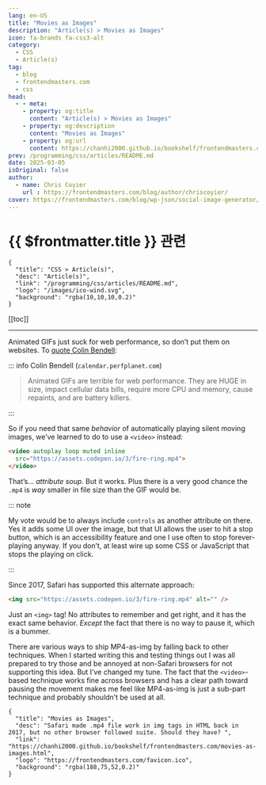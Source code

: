 ```yaml
---
lang: en-US
title: "Movies as Images"
description: "Article(s) > Movies as Images"
icon: fa-brands fa-css3-alt
category:
  - CSS
  - Article(s)
tag:
  - blog
  - frontendmasters.com
  - css
head:
  - - meta:
    - property: og:title
      content: "Article(s) > Movies as Images"
    - property: og:description
      content: "Movies as Images"
    - property: og:url
      content: https://chanhi2000.github.io/bookshelf/frontendmasters.com/movies-as-images.html
prev: /programming/css/articles/README.md
date: 2025-03-05
isOriginal: false
author:
  - name: Chris Coyier
    url : https://frontendmasters.com/blog/author/chriscoyier/
cover: https://frontendmasters.com/blog/wp-json/social-image-generator/v1/image/5281
---
```


# {{ $frontmatter.title }} 관련

```component VPCard
{
  "title": "CSS > Article(s)",
  "desc": "Article(s)",
  "link": "/programming/css/articles/README.md",
  "logo": "/images/ico-wind.svg",
  "background": "rgba(10,10,10,0.2)"
}
```

[[toc]]

---

<SiteInfo
  name="Movies as Images"
  desc="Safari made .mp4 file work in img tags in HTML back in 2017, but no other browser followed suite. Should they have? "
  url="https://frontendmasters.com/blog/movies-as-images/"
  logo="https://frontendmasters.com/favicon.ico"
  preview="https://frontendmasters.com/blog/wp-json/social-image-generator/v1/image/5281"/>

Animated GIFs just suck for web performance, so don’t put them on websites. To [<FontIcon icon="fas fa-globe"/>quote Colin Bendell](https://calendar.perfplanet.com/2017/animated-gif-without-the-gif/):

::: info Colin Bendell (<FontIcon icon="fas fa-globe"/><code>calendar.perfplanet.com</code>)

<SiteInfo
  name="Evolution of <img>: Gif without the GIF"
  desc="tl;dr GIFs are awesome but terrible for quality and performanc Replacing GIFs with <video> is better but has perf. drawbacks: not preloaded, uses range request Now you can <img src=”.mp4”>s in Safari Technology Previe Early results show mp4s in <img> tags display"
  url="https://calendar.perfplanet.com/2017/animated-gif-without-the-gif/"
  logo="https://calendar.perfplanet.com/wp-content/themes/wpc2/wpclogo.png"
  preview="https://colinbendell.cloudinary.com/image/upload/c_crop,f_auto,g_auto,h_350,w_400/v1512090971/Wizard-Clap-by-Markus-Magnusson.gif"/>

> Animated GIFs are terrible for web performance. They are HUGE in size, impact cellular data bills, require more CPU and memory, cause repaints, and are battery killers.

:::

So if you need that same *behavior* of automatically playing silent moving images, we’ve learned to do to use a `<video>` instead:

```html
<video autoplay loop muted inline
  src="https://assets.codepen.io/3/fire-ring.mp4">
</video>
```

That’s… *attribute soup*. But it works. Plus there is a very good chance the `.mp4` is *way* smaller in file size than the GIF would be.

::: note

My vote would be to always include `controls` as another attribute on there. Yes it adds some UI over the image, but that UI allows the user to hit a stop button, which is an accessibility feature and one I use often to stop forever-playing anyway. If you don’t, at least wire up some CSS or JavaScript that stops the playing on click.

:::

Since 2017, Safari has supported this alternate approach:

```html
<img src="https://assets.codepen.io/3/fire-ring.mp4" alt="" />
```

Just an `<img>` tag! No attributes to remember and get right, and it has the exact same behavior. *Except* the fact that there is no way to pause it, which is a bummer.

There are various ways to ship MP4-as-img by falling back to other techniques. When I started writing this and testing things out I was all prepared to try those and be annoyed at non-Safari browsers for not supporting this idea. But I’ve changed my tune. The fact that the `<video>`-based technique works fine across browsers and has a clear path toward pausing the movement makes me feel like MP4-as-img is just a sub-part technique and probably shouldn’t be used at all.

<CodePen
  user="chriscoyier"
  slug-hash="QwWvrqw"
  title="Video vs Img (MP4 Source)"
  :default-tab="['css','result']"
  :theme="$isDarkmode ? 'dark': 'light'"/>

<!-- TODO: add ARTICLE CARD -->
```component VPCard
{
  "title": "Movies as Images",
  "desc": "Safari made .mp4 file work in img tags in HTML back in 2017, but no other browser followed suite. Should they have? ",
  "link": "https://chanhi2000.github.io/bookshelf/frontendmasters.com/movies-as-images.html",
  "logo": "https://frontendmasters.com/favicon.ico",
  "background": "rgba(188,75,52,0.2)"
}
```
